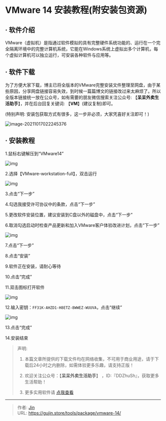 # VMware 14 安装教程(附安装包资源)


## · 软件介绍
VMware（虚拟机）是指通过软件模拟的具有完整硬件系统功能的、运行在一个完全隔离环境中的完整计算机系统，它能在Windows系统上虚拟出多个计算机，每个虚拟计算机可以独立运行，可安装各种软件与应用等。


## · 软件下载
为了方便大家下载，博主已将全版本的VMware完整安装文件整理至网盘，由于某些原因，分享网盘链接容易失效，到时候一篇篇博文的链接改过来太麻烦了。所以全版本链接统一放在公众号，如有需要的朋友微信搜索关注公众号: 【**呆呆外卖生活助手**】，并在后台回复关键词: 【**VM**】(建议复制)即可。

(特别声明: 安装包获取方式有很多，这一步非必须，大家凭喜好关注即可！)

![image-20211017022245376](https://img.gujin.store/img/image-20211017022245376.png)

## · 安装教程

1.鼠标右键解压到“VMware14”

![img](https://img.gujin.store/img/v2-9ca6949f1a0d04772b9baf412641eb99_720w.png)

2.选择【VMware-workstation-full】，双击运行

![img](https://img.gujin.store/img/v2-568aaa35f79c6eb66ea8bade614e7571_720w.png)

3.点击“下一步”

4.勾选我接受许可协议中的条款，点击“下一步”

5.更改软件安装位置，建议安装到C盘以外的磁盘中，点击“下一步”

6.取消勾选启动时检查产品更新和加入VMware客户体验改进计划，点击“下一步”

![img](https://img.gujin.store/img/v2-a702e37b31fd6d96ca4703ec92ac8b28_720w.png)

7.点击“下一步”

8.点击“安装”

9.软件正在安装，请耐心等待

10.点击“完成”

11.双击图标打开软件

![img](https://img.gujin.store/img/v2-cd5b1781d0c546f8d76b5d5c900a6fa9_720w.png)

12.输入密钥：`FF31K-AHZD1-H8ETZ-8WWEZ-WUUVA`，点击“继续”

![img](https://img.gujin.store/img/v2-cb6dec3a2e2804b9d4df737ddd96cd88_720w.png)

13.点击“完成”



14.安装结束




> 声明: 
>
> 1. 本篇文章所提供的下载文件均在网络收集，不可用于商业用途，请于下载后24小时之内删除，如需体验更多乐趣，请支持正版！
>
> 2. 欢迎关注公众号：【**呆呆外卖生活助手**】 ，ID:『DDZhuSh』，获取更多生活帮助！
>
> 3. 更多实用软件请  [点我查看](/tools)

---

> 作者: [Jin](https://img.gujin.store/img/favicon.ico)  
> URL: https://gujin.store/tools/package/vmware-14/  

